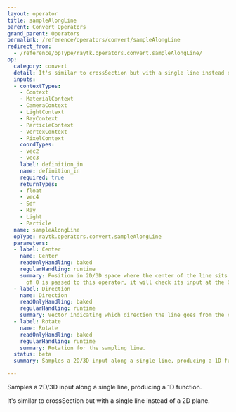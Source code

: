 ```yaml
---
layout: operator
title: sampleAlongLine
parent: Convert Operators
grand_parent: Operators
permalink: /reference/operators/convert/sampleAlongLine
redirect_from:
  - /reference/opType/raytk.operators.convert.sampleAlongLine/
op:
  category: convert
  detail: It's similar to crossSection but with a single line instead of a 2D plane.
  inputs:
  - contextTypes:
    - Context
    - MaterialContext
    - CameraContext
    - LightContext
    - RayContext
    - ParticleContext
    - VertexContext
    - PixelContext
    coordTypes:
    - vec2
    - vec3
    label: definition_in
    name: definition_in
    required: true
    returnTypes:
    - float
    - vec4
    - Sdf
    - Ray
    - Light
    - Particle
  name: sampleAlongLine
  opType: raytk.operators.convert.sampleAlongLine
  parameters:
  - label: Center
    name: Center
    readOnlyHandling: baked
    regularHandling: runtime
    summary: Position in 2D/3D space where the center of the line sits. When a position
      of 0 is passed to this operator, it will check its input at the Center location.
  - label: Direction
    name: Direction
    readOnlyHandling: baked
    regularHandling: runtime
    summary: Vector indicating which direction the line goes from the center.
  - label: Rotate
    name: Rotate
    readOnlyHandling: baked
    regularHandling: runtime
    summary: Rotation for the sampling line.
  status: beta
  summary: Samples a 2D/3D input along a single line, producing a 1D function.

---
```



Samples a 2D/3D input along a single line, producing a 1D function.

It's similar to crossSection but with a single line instead of a 2D plane.